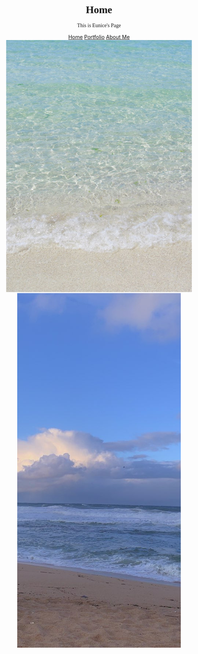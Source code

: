 <!DOCTYPE html>
<html>
<head>
<body>
<center>
<h1 style="font-family:verdana;">Home</h1>
<p style="font-family:verdana;">This is Eunice's Page</p>
 
 
</html>
<html lang="en">
 <head>
  <center>
    <a href="index.html">Home</a> 
    <a href="portfolio.html">Portfolio</a>
    <a href="aboutme.html">About Me</a>


  </body>
<center>
 <img src=ocean1.jpeg>
 <side>
 <img src=ocean2.jpeg width:150;height:150
</html>





